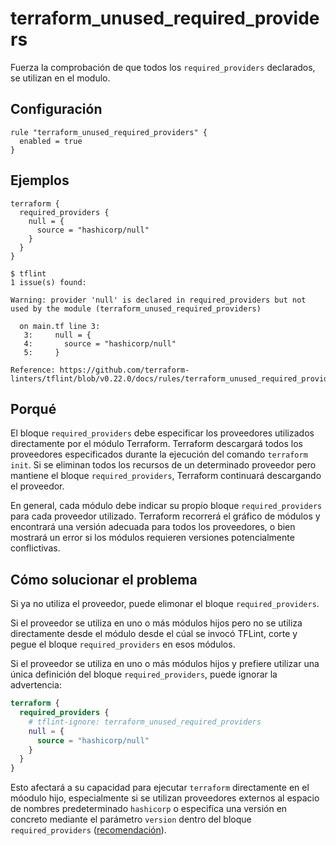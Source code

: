 # terraform_unused_required_providers

Fuerza la comprobación de que todos los `required_providers` declarados, se utilizan en el modulo.

## Configuración

```hcl
rule "terraform_unused_required_providers" {
  enabled = true
}
```

## Ejemplos

```hcl
terraform {
  required_providers {
    null = {
      source = "hashicorp/null"
    }
  }
}
```

```
$ tflint
1 issue(s) found:

Warning: provider 'null' is declared in required_providers but not used by the module (terraform_unused_required_providers)

  on main.tf line 3:
   3:     null = {
   4:       source = "hashicorp/null"
   5:     }

Reference: https://github.com/terraform-linters/tflint/blob/v0.22.0/docs/rules/terraform_unused_required_providers.md
```

## Porqué

El bloque `required_providers` debe especificar los proveedores utilizados directamente por el módulo Terraform. Terraform descargará todos los proveedores especificados durante la ejecución del comando `terraform init`. Si se eliminan todos los recursos de un determinado proveedor pero mantiene el bloque `required_providers`, Terraform continuará descargando el proveedor.

En general, cada módulo debe indicar su propio bloque `required_providers` para cada proveedor utilizado. Terraform recorrerá el gráfico de módulos y encontrará una versión adecuada para todos los proveedores, o bien mostrará un error si los módulos requieren versiones potencialmente conflictivas.

## Cómo solucionar el problema

Si ya no utiliza el proveedor, puede elimonar el bloque `required_providers`.

Si el proveedor se utiliza en uno o más módulos hijos pero no se utiliza directamente desde el módulo desde el cúal se invocó TFLint, corte y pegue el bloque `required_providers` en esos módulos.

Si el proveedor se utiliza en uno o más módulos hijos y prefiere utilizar una única definición del bloque `required_providers`, puede ignorar la advertencia:

```tf
terraform {
  required_providers {
    # tflint-ignore: terraform_unused_required_providers
    null = {
      source = "hashicorp/null"
    }
  }
}
```

Esto afectará a su capacidad para ejecutar `terraform` directamente en el móodulo hijo, especialmente si se utilizan proveedores externos al espacio de nombres predeterminado `hashicorp` o especifíca una versión en concreto  mediante el parámetro `version` dentro del bloque `required_providers` ([recomendación](./terraform_required_providers.md)).
